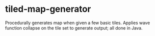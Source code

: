 # tiled-map-generator
Procedurally generates map when given a few basic tiles. Applies wave function collapse on the tile set to generate output; all done in Java. 
